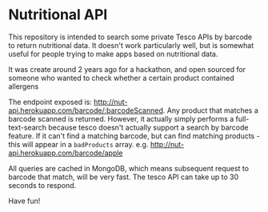 Nutritional API
===========================

This repository is intended to search some private Tesco APIs by barcode to return nutritional data. It doesn't work particularly well, but is somewhat useful for people trying to make apps based on nutritional data. 

It was create around 2 years ago for a hackathon, and open sourced for someone who wanted to check whether a certain product contained allergens

The endpoint exposed is: http://nut-api.herokuapp.com/barcode/:barcodeScanned. Any product that matches a barcode scanned is returned. However, it actually simply performs a full-text-search because tesco doesn't actually support a search by barcode feature. If it can't find a matching barcode, but can find matching products - this will appear in a `badProducts` array. e.g. http://nut-api.herokuapp.com/barcode/apple

All queries are cached in MongoDB, which means subsequent request to barcode that match, will be very fast. The tesco API can take up to 30 seconds to respond.

Have fun!



